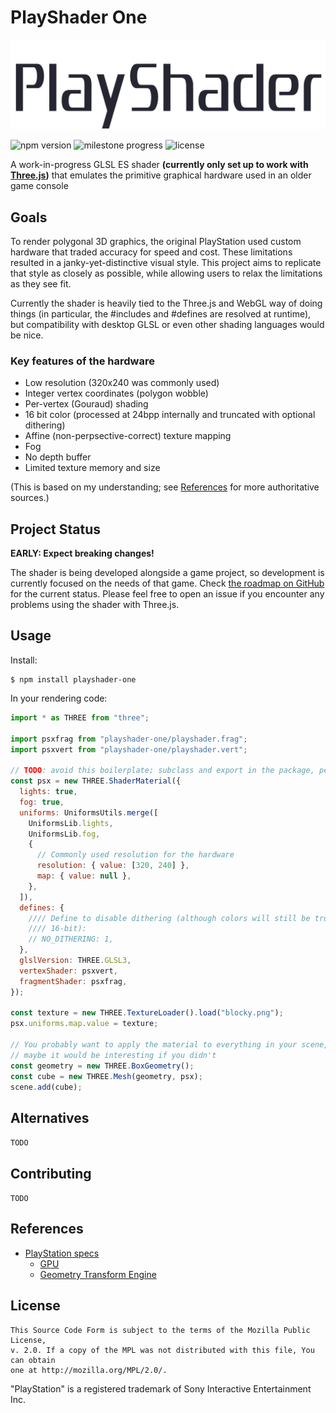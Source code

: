 # PlayShader One

<img src="logo.svg" width="512" alt="PlayShader logo">

![npm version](https://flat.badgen.net/npm/v/playshader-one)
![milestone progress](https://flat.badgen.net/github/milestones/bucketosoftware/playshader-one/2)
![license](https://flat.badgen.net/github/license/bucketosoftware/playshader-one)

A work-in-progress GLSL ES shader **(currently only set up to work with [Three.js])** that emulates the primitive graphical hardware used in an older game console

[three.js]: https://www.npmjs.com/package/three

## Goals

To render polygonal 3D graphics, the original PlayStation used custom hardware that traded accuracy for speed and cost. These limitations resulted in a janky-yet-distinctive visual style. This project aims to replicate that style as closely as possible, while allowing users to relax the limitations as they see fit.

Currently the shader is heavily tied to the Three.js and WebGL way of doing things (in particular, the #includes and #defines are resolved at runtime), but compatibility with desktop GLSL or even other shading languages would be nice.

### Key features of the hardware

* Low resolution (320x240 was commonly used)
* Integer vertex coordinates (polygon wobble)
* Per-vertex (Gouraud) shading
* 16 bit color (processed at 24bpp internally and truncated with optional dithering)
* Affine (non-perpsective-correct) texture mapping
* Fog
* No depth buffer
* Limited texture memory and size

(This is based on my understanding; see [References](#references) for more authoritative sources.)

## Project Status

**EARLY: Expect breaking changes!**

The shader is being developed alongside a game project, so development is currently focused on the needs of that game. Check [the roadmap on GitHub] for the current status. Please feel free to open an issue if you encounter any problems using the shader with Three.js.

[the roadmap on GitHub]: https://github.com/BucketOSoftware/playshader-one/milestone/2

## Usage

Install:

```shell
$ npm install playshader-one
```

In your rendering code:

```js
import * as THREE from "three";

import psxfrag from "playshader-one/playshader.frag";
import psxvert from "playshader-one/playshader.vert";

// TODO: avoid this boilerplate; subclass and export in the package, perhaps
const psx = new THREE.ShaderMaterial({
  lights: true,
  fog: true,
  uniforms: UniformsUtils.merge([
    UniformsLib.lights,
    UniformsLib.fog,
    {
      // Commonly used resolution for the hardware
      resolution: { value: [320, 240] },
      map: { value: null },
    },
  ]),
  defines: {
    //// Define to disable dithering (although colors will still be truncated to
    //// 16-bit):
    // NO_DITHERING: 1,
  },
  glslVersion: THREE.GLSL3,
  vertexShader: psxvert,
  fragmentShader: psxfrag,
});

const texture = new THREE.TextureLoader().load("blocky.png");
psx.uniforms.map.value = texture;

// You probably want to apply the material to everything in your scene, but
// maybe it would be interesting if you didn't
const geometry = new THREE.BoxGeometry();
const cube = new THREE.Mesh(geometry, psx);
scene.add(cube);
```

## Alternatives

`TODO`

## Contributing

`TODO`

## References

* [PlayStation specs](https://psx-spx.consoledev.net)
  * [GPU](https://psx-spx.consoledev.net/graphicsprocessingunitgpu/)
  * [Geometry Transform Engine](https://psx-spx.consoledev.net/geometrytransformationenginegte/)

## License

```
This Source Code Form is subject to the terms of the Mozilla Public License,
v. 2.0. If a copy of the MPL was not distributed with this file, You can obtain
one at http://mozilla.org/MPL/2.0/.
```

"PlayStation" is a registered trademark of Sony Interactive Entertainment Inc.

